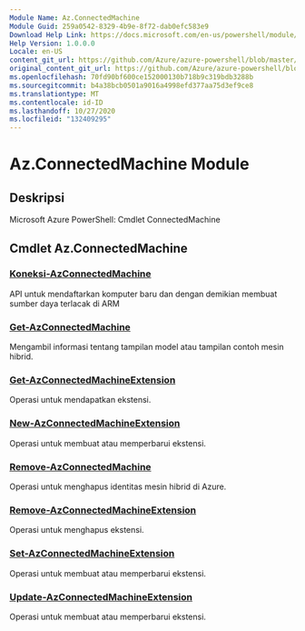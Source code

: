 ```yaml
---
Module Name: Az.ConnectedMachine
Module Guid: 259a0542-8329-4b9e-8f72-dab0efc583e9
Download Help Link: https://docs.microsoft.com/en-us/powershell/module/az.connectedmachine
Help Version: 1.0.0.0
Locale: en-US
content_git_url: https://github.com/Azure/azure-powershell/blob/master/src/ConnectedMachine/help/Az.ConnectedMachine.md
original_content_git_url: https://github.com/Azure/azure-powershell/blob/master/src/ConnectedMachine/help/Az.ConnectedMachine.md
ms.openlocfilehash: 70fd90bf600ce152000130b718b9c319bdb3288b
ms.sourcegitcommit: b4a38bcb0501a9016a4998efd377aa75d3ef9ce8
ms.translationtype: MT
ms.contentlocale: id-ID
ms.lasthandoff: 10/27/2020
ms.locfileid: "132409295"
---
```

# Az.ConnectedMachine Module
## Deskripsi
Microsoft Azure PowerShell: Cmdlet ConnectedMachine

## Cmdlet Az.ConnectedMachine
### [Koneksi-AzConnectedMachine](Connect-AzConnectedMachine.md)
API untuk mendaftarkan komputer baru dan dengan demikian membuat sumber daya terlacak di ARM

### [Get-AzConnectedMachine](Get-AzConnectedMachine.md)
Mengambil informasi tentang tampilan model atau tampilan contoh mesin hibrid.

### [Get-AzConnectedMachineExtension](Get-AzConnectedMachineExtension.md)
Operasi untuk mendapatkan ekstensi.

### [New-AzConnectedMachineExtension](New-AzConnectedMachineExtension.md)
Operasi untuk membuat atau memperbarui ekstensi.

### [Remove-AzConnectedMachine](Remove-AzConnectedMachine.md)
Operasi untuk menghapus identitas mesin hibrid di Azure.

### [Remove-AzConnectedMachineExtension](Remove-AzConnectedMachineExtension.md)
Operasi untuk menghapus ekstensi.

### [Set-AzConnectedMachineExtension](Set-AzConnectedMachineExtension.md)
Operasi untuk membuat atau memperbarui ekstensi.

### [Update-AzConnectedMachineExtension](Update-AzConnectedMachineExtension.md)
Operasi untuk membuat atau memperbarui ekstensi.

